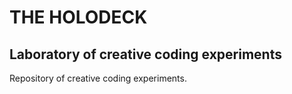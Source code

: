 # THE HOLODECK
## Laboratory of creative coding experiments

Repository of creative coding experiments.